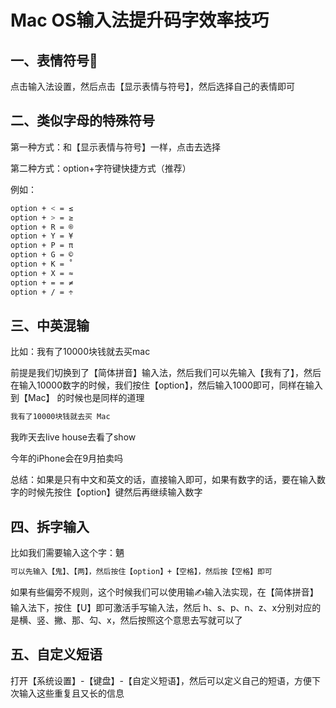 # Mac OS输入法提升码字效率技巧



## 一、表情符号🧐

点击输入法设置，然后点击【显示表情与符号】，然后选择自己的表情即可



## 二、类似字母的特殊符号

第一种方式：和【显示表情与符号】一样，点击去选择

第二种方式：option+字符键快捷方式（推荐）

例如：

```bash
option + < = ≤
option + > = ≥
option + R = ®
option + Y = ¥
option + P = π
option + G = ©
option + K = ˚
option + X = ≈
option + = = ≠
option + / = ÷
```



## 三、中英混输

比如：我有了10000块钱就去买mac

前提是我们切换到了【简体拼音】输入法，然后我们可以先输入【我有了】，然后在输入10000数字的时候，我们按住【option】，然后输入1000即可，同样在输入到【Mac】 的时候也是同样的道理

```bash
我有了10000块钱就去买 Mac
```

我昨天去live house去看了show

今年的iPhone会在9月拍卖吗



总结：如果是只有中文和英文的话，直接输入即可，如果有数字的话，要在输入数字的时候先按住【option】键然后再继续输入数字





## 四、拆字输入

比如我们需要输入这个字：魉

```bash
可以先输入【鬼】、【两】，然后按住【option】+【空格】，然后按【空格】即可
```

如果有些偏旁不规则，这个时候我们可以使用输✍️输入法实现，在【简体拼音】输入法下，按住【U】即可激活手写输入法，然后 h、s、p、n、z、x分别对应的是横、竖、撇、那、勾、x，然后按照这个意思去写就可以了



## 五、自定义短语

打开【系统设置】-【键盘】-【自定义短语】，然后可以定义自己的短语，方便下次输入这些重复且又长的信息